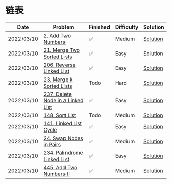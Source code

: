 # 链表
| Date       | Problem                                                                                          | Finished | Difficulty | Solution                                         |
|------------|--------------------------------------------------------------------------------------------------|----------|------------|--------------------------------------------------|
| 2022/03/10 | [2. Add Two Numbers](https://leetcode.com/problems/add-two-numbers/)                             | ✅        | Medium     | [Solution](./src/linkedlist/AddTwoNumbers.java)  |
| 2022/03/10 | [21. Merge Two Sorted Lists](https://leetcode.com/problems/merge-two-sorted-lists/)              | ✅        | Easy       | [Solution](./src/linkedlist/MergeTwoLists.java)  |
| 2022/03/10 | [206. Reverse Linked List](https://leetcode.com/problems/reverse-linked-list/)                   | ✅        | Easy       | [Solution](./src/linkedlist/ReverseList.java)    |
| 2022/03/10 | [23. Merge k Sorted Lists](https://leetcode.com/problems/merge-k-sorted-lists/)                  | Todo     | Hard       | [Solution](./src/linkedlist/MergeKLists.java)    |
| 2022/03/10 | [237. Delete Node in a Linked List](https://leetcode.com/problems/delete-node-in-a-linked-list/) | ✅        | Easy       | [Solution](./src/linkedlist/DeleteNode.java)     |
| 2022/03/10 | [148. Sort List](https://leetcode.com/problems/sort-list/)                                       | Todo     | Medium     | [Solution](./src/linkedlist/SortList.java)       |
| 2022/03/10 | [141. Linked List Cycle](https://leetcode.com/problems/linked-list-cycle/)                       | ✅        | Easy       | [Solution](./src/linkedlist/HasCycle.java)       |
| 2022/03/10 | [24. Swap Nodes in Pairs](https://leetcode.com/problems/swap-nodes-in-pairs/)                    | ✅        | Medium     | [Solution](./src/linkedlist/SwapPairs.java)      |
| 2022/03/10 | [234. Palindrome Linked List](https://leetcode.com/problems/palindrome-linked-list/)             | ✅        | Easy       | [Solution](./src/linkedlist/IsPalindrome.java)   |
| 2022/03/10 | [445. Add Two Numbers II](https://leetcode.com/problems/add-two-numbers-ii/)                     | ✅        | Medium     | [Solution](./src/linkedlist/AddTwoNumbers2.java) |
